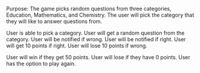 Purpose:
The game picks random questions from three categories, Education, Mathematics, and Chemistry. The user will pick the category that they will like to answer questions from.

User is able to pick a category.
User will get a random question from the category.
User will be notified if wrong.
User will be notified if right.
User will get 10 points if right.
User will lose 10 points if wrong.

User will win if they get 50 points.
User will lose if they have 0 points.
User has the option to play again.
